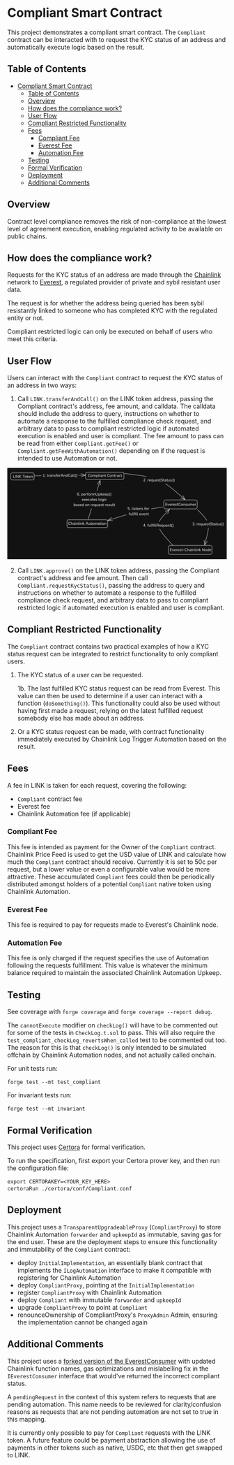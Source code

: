 # Compliant Smart Contract

This project demonstrates a compliant smart contract. The `Compliant` contract can be interacted with to request the KYC status of an address and automatically execute logic based on the result.

## Table of Contents

- [Compliant Smart Contract](#compliant-smart-contract)
  - [Table of Contents](#table-of-contents)
  - [Overview](#overview)
  - [How does the compliance work?](#how-does-the-compliance-work)
  - [User Flow](#user-flow)
  - [Compliant Restricted Functionality](#compliant-restricted-functionality)
  - [Fees](#fees)
    - [Compliant Fee](#compliant-fee)
    - [Everest Fee](#everest-fee)
    - [Automation Fee](#automation-fee)
  - [Testing](#testing)
  - [Formal Verification](#formal-verification)
  - [Deployment](#deployment)
  - [Additional Comments](#additional-comments)

## Overview

Contract level compliance removes the risk of non-compliance at the lowest level of agreement execution, enabling regulated activity to be available on public chains.

## How does the compliance work?

Requests for the KYC status of an address are made through the [Chainlink](https://docs.chain.link/) network to [Everest](https://developer.everest.org/#chainlink-access-to-everest-oracle), a regulated provider of private and sybil resistant user data.

The request is for whether the address being queried has been sybil resistantly linked to someone who has completed KYC with the regulated entity or not.

Compliant restricted logic can only be executed on behalf of users who meet this criteria.

## User Flow

Users can interact with the `Compliant` contract to request the KYC status of an address in two ways:

1. Call `LINK.transferAndCall()` on the LINK token address, passing the Compliant contract's address, fee amount, and calldata. The calldata should include the address to query, instructions on whether to automate a response to the fulfilled compliance check request, and arbitrary data to pass to compliant restricted logic if automated execution is enabled and user is compliant. The fee amount to pass can be read from either `Compliant.getFee()` or `Compliant.getFeeWithAutomation()` depending on if the request is intended to use Automation or not.

![System Architecture](./diagrams/contract-level-compliance.png)

2. Call `LINK.approve()` on the LINK token address, passing the Compliant contract's address and fee amount. Then call `Compliant.requestKycStatus()`, passing the address to query and instructions on whether to automate a response to the fulfilled compliance check request, and arbitrary data to pass to compliant restricted logic if automated execution is enabled and user is compliant.

## Compliant Restricted Functionality

The `Compliant` contract contains two practical examples of how a KYC status request can be integrated to restrict functionality to only compliant users.

1. The KYC status of a user can be requested.

   1b. The last fulfilled KYC status request can be read from Everest. This value can then be used to determine if a user can interact with a function (`doSomething()`). This functionality could also be used without having first made a request, relying on the latest fulfilled request somebody else has made about an address.

2. Or a KYC status request can be made, with contract functionality immediately executed by Chainlink Log Trigger Automation based on the result.

## Fees

A fee in LINK is taken for each request, covering the following:

- `Compliant` contract fee
- Everest fee
- Chainlink Automation fee (if applicable)

### Compliant Fee

This fee is intended as payment for the Owner of the `Compliant` contract. Chainlink Price Feed is used to get the USD value of LINK and calculate how much the `Compliant` contract should receive. Currently it is set to 50c per request, but a lower value or even a configurable value would be more attractive. These accumulated `Compliant` fees could then be periodically distributed amongst holders of a potential `Compliant` native token using Chainlink Automation.

### Everest Fee

This fee is required to pay for requests made to Everest's Chainlink node.

### Automation Fee

This fee is only charged if the request specifies the use of Automation following the requests fulfillment. This value is whatever the minimum balance required to maintain the associated Chainlink Automation Upkeep.

## Testing

See coverage with `forge coverage` and `forge coverage --report debug`.

The `cannotExecute` modifier on `checkLog()` will have to be commented out for some of the tests in `CheckLog.t.sol` to pass. This will also require the `test_compliant_checkLog_revertsWhen_called` test to be commented out too. The reason for this is that `checkLog()` is only intended to be simulated offchain by Chainlink Automation nodes, and not actually called onchain.

For unit tests run:

```
forge test --mt test_compliant
```

For invariant tests run:

```
forge test --mt invariant
```

## Formal Verification

This project uses [Certora](https://docs.certora.com/en/latest/) for formal verification.

To run the specification, first export your Certora prover key, and then run the configuration file:

```
export CERTORAKEY=<YOUR_KEY_HERE>
certoraRun ./certora/conf/Compliant.conf
```

## Deployment

This project uses a `TransparentUpgradeableProxy` (`CompliantProxy`) to store Chainlink Automation `forwarder` and `upkeepId` as immutable, saving gas for the end user. These are the deployment steps to ensure this functionality and immutability of the `Compliant` contract:

- deploy `InitialImplementation`, an essentially blank contract that implements the `ILogAutomation` interface to make it compatible with registering for Chainlink Automation
- deploy `CompliantProxy`, pointing at the `InitialImplementation`
- register `CompliantProxy` with Chainlink Automation
- deploy `Compliant` with immutable `forwarder` and `upkeepId`
- upgrade `CompliantProxy` to point at `Compliant`
- renounceOwnership of CompliantProxy's `ProxyAdmin` Admin, ensuring the implementation cannot be changed again

## Additional Comments

This project uses a [forked version of the EverestConsumer](https://github.com/palmcivet7/everest-chainlink-consumer) with updated Chainlink function names, gas optimizations and mislabelling fix in the `IEverestConsumer` interface that would've returned the incorrect compliant status.

A `pendingRequest` in the context of this system refers to requests that are pending automation. This name needs to be reviewed for clarity/confusion reasons as requests that are not pending automation are not set to true in this mapping.

It is currently only possible to pay for `Compliant` requests with the LINK token. A future feature could be payment abstraction allowing the use of payments in other tokens such as native, USDC, etc that then get swapped to LINK.
